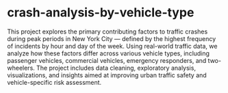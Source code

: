 # crash-analysis-by-vehicle-type
This project explores the primary contributing factors to traffic crashes during peak periods in New York City — defined by the highest frequency of incidents by hour and day of the week. Using real-world traffic data, we analyze how these factors differ across various vehicle types, including passenger vehicles, commercial vehicles, emergency responders, and two-wheelers. The project includes data cleaning, exploratory analysis, visualizations, and insights aimed at improving urban traffic safety and vehicle-specific risk assessment.
